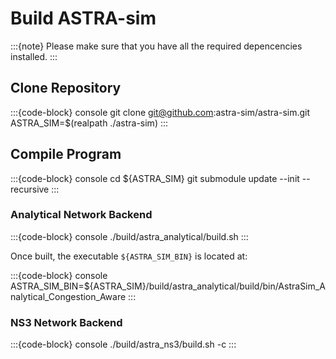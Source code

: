# Build ASTRA-sim

:::{note}
Please make sure that you have all the required depencencies installed.
:::

## Clone Repository

:::{code-block} console
git clone git@github.com:astra-sim/astra-sim.git
ASTRA_SIM=$(realpath ./astra-sim)
:::

## Compile Program

:::{code-block} console
cd ${ASTRA_SIM}
git submodule update --init --recursive
::: 

### Analytical Network Backend
:::{code-block} console
./build/astra_analytical/build.sh
:::

Once built, the executable `${ASTRA_SIM_BIN}` is located at:

:::{code-block} console
ASTRA_SIM_BIN=${ASTRA_SIM}/build/astra_analytical/build/bin/AstraSim_Analytical_Congestion_Aware
:::

### NS3 Network Backend
:::{code-block} console
./build/astra_ns3/build.sh -c
:::




